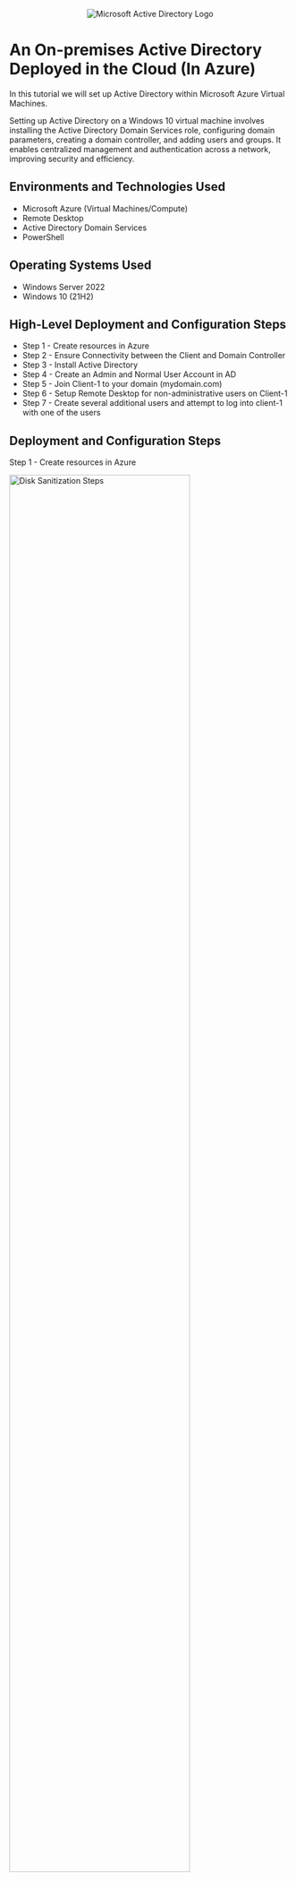 <p align="center">
<img src="https://i.imgur.com/pU5A58S.png" alt="Microsoft Active Directory Logo"/>
</p>

<h1> An On-premises Active Directory Deployed in the Cloud (In Azure) </h1> 
       
In this tutorial we will set up Active Directory within Microsoft Azure Virtual Machines.<br />

<p>

Setting up Active Directory on a Windows 10 virtual machine involves installing the Active Directory Domain Services role, configuring domain parameters, creating a domain controller, and adding users and groups. It enables centralized management and authentication across a network, improving security and efficiency.

</p>

<h2>Environments and Technologies Used</h2>

- Microsoft Azure (Virtual Machines/Compute)
- Remote Desktop
- Active Directory Domain Services
- PowerShell

<h2>Operating Systems Used </h2>

- Windows Server 2022
- Windows 10 (21H2)

<h2>High-Level Deployment and Configuration Steps</h2>

- Step 1 - Create resources in Azure
- Step 2 - Ensure Connectivity between the Client and Domain Controller
- Step 3 - Install Active Directory
- Step 4 - Create an Admin and Normal User Account in AD
- Step 5 - Join Client-1 to your domain (mydomain.com)
- Step 6 - Setup Remote Desktop for non-administrative users on Client-1
- Step 7 - Create several additional users and attempt to log into client-1 with one of the users

<h2>Deployment and Configuration Steps</h2>

<p>
  
  Step 1 - Create resources in Azure
  
<img src="https://i.imgur.com/6iWLnyo.png" height="80%" width="80%" alt="Disk Sanitization Steps"/>

<img src="https://i.imgur.com/cnyovNw.png" height="80%" width="80%" alt="Disk Sanitization Steps"/>

<img src="https://i.imgur.com/ttSb0VI.png" height="80%" width="80%" alt="Disk Sanitization Steps"/>


<img src="https://i.imgur.com/MeRHCss.png" height="80%" width="80%" alt="Disk Sanitization Steps"/>

<img src="https://i.imgur.com/i21rYKm.png" height="80%" width="80%" alt="Disk Sanitization Steps"/>

<img src="https://i.imgur.com/y08VDRe.png" height="80%" width="80%" alt="Disk Sanitization Steps"/>

<img src="https://i.imgur.com/a1emkIN.png" height="80%" width="80%" alt="Disk Sanitization Steps"/>

<img src="https://i.imgur.com/b9gc6RI.png" height="80%" width="80%" alt="Disk Sanitization Steps"/>

<img src="https://i.imgur.com/C8OBVvq.png" height="80%" width="80%" alt="Disk Sanitization Steps"/>

<img src="https://i.imgur.com/NACAEqp.png" height="80%" width="80%" alt="Disk Sanitization Steps"/>

</p>

<p>
  
1) Create the Domain Controller VM (Windows Server 2022) named “DC-1”
  
   - Take note of the Resource Group and Virtual Network (Vnet) that get created at this time

   - Set the domain controller’s NIC Private IP address to be static

   - Create the Client VM (Windows 10) named “Client-1”. Use the same Resource Group and Vnet that was created in
     Step 1A
     
   - make sure both VMs are in the same Virtual network (you can check the topology with Network Watcher)

</p>
<br />

<p>

Step 2 - Make sure Client 1 and Domain Controller are connected
  
<img src="https://i.imgur.com/rt0g37F.png" height="80%" width="80%" alt="Disk Sanitization Steps"/>


<img src="https://i.imgur.com/Cy2r2ef.png" height="80%" width="80%" alt="Disk Sanitization Steps"/>


 1) Login to Client 1 with Remote Desktop and ping DC-1’s private IP address with ping -t <ipaddress> (perpetual ping)
  
    - Login to the Domain Controller and enable ICMPv4 in on the local windows Firewall
  
    - Check back at Client-1 to see the ping succeed

</p>

<p>
  


</p>
<br />

<p>

Step 3 - Install Active Directory

<img src="https://i.imgur.com/567ICjV.png" height="80%" width="80%" alt="Disk Sanitization Steps"/>

<img src="https://i.imgur.com/oxXWaiG.png" height="80%" width="80%" alt="Disk Sanitization Steps"/>

<img src="https://i.imgur.com/c76T6iT.png" height="80%" width="80%" alt="Disk Sanitization Steps"/>

<img src="https://i.imgur.com/YJWW4os.png" height="80%" width="80%" alt="Disk Sanitization Steps"/>

<img src="https://i.imgur.com/xYyZCdQ.png" height="80%" width="80%" alt="Disk Sanitization Steps"/>

<img src="https://i.imgur.com/vuhA6WI.png" height="80%" width="80%" alt="Disk Sanitization Steps"/>

<img src="https://i.imgur.com/8e5NJI4.png" height="80%" width="80%" alt="Disk Sanitization Steps"/>

<img src="https://i.imgur.com/REtTj7z.png" height="80%" width="80%" alt="Disk Sanitization Steps"/>

<img src="https://i.imgur.com/WVLEMze.png" height="80%" width="80%" alt="Disk Sanitization Steps"/>

</p>

<p>
  
1) Login to DC-1 and install Active Directory Domain Services
   
   - Promote as a DC: Setup a new forest as mydomain.com (can be anything, just           remember what it is)

   - Restart and then log back into DC-1 as user: mydomain.com\Kessielab 
</p>

<p>

Step 4 - Create both ADMIN and user Accounts in Active Directory

<img src="https://i.imgur.com/w0SwJTY.png" height="80%" width="80%" alt="Disk Sanitization Steps"/>

<img src="https://i.imgur.com/DkFs07v.png" height="80%" width="80%" alt="Disk Sanitization Steps"/>

<img src="https://i.imgur.com/D33HWa2.png" height="80%" width="80%" alt="Disk Sanitization Steps"/>

<img src="https://i.imgur.com/Wx2wp7t.png" height="80%" width="80%" alt="Disk Sanitization Steps"/>

<img src="https://i.imgur.com/incj9rX.png" height="80%" width="80%" alt="Disk Sanitization Steps"/>

<img src="https://i.imgur.com/2K3KF1j.png" height="80%" width="80%" alt="Disk Sanitization Steps"/>

<img src="https://i.imgur.com/28Beaql.png" height="80%" width="80%" alt="Disk Sanitization Steps"/>

<img src="https://i.imgur.com/1MzyW79.png" height="80%" width="80%" alt="Disk Sanitization Steps"/>



1) Go to Active Directory Users and Computers, create an Organizational Unit (OU) called “_EMPLOYEES”


   - Create a new OU named “_ADMINS”


   - Create a new employee named “Nana Kessie” (same password) with the username of   “nana_admin”

   - Add nana_admin to the “Domain Admins” Security Group

   - Log out/close the Remote Desktop connection to DC-1 and log back in as “mydomain.com\nana_admin”

   - User nana_admin as your admin account from now on
    
</p>

<p>
  
  Step 5 - Join Client-1 to your domain (mydomain.com\nana_admin)

   <img src="https://i.imgur.com/28Beaql.png" height="80%" width="80%" alt="Disk     Sanitization Steps"/>

   <img src="https://i.imgur.com/1MzyW79.png" height="80%" width="80%" alt="Disk  Sanitization Steps"/>

1) From the Azure Portal, set Client-1’s DNS settings to the DC’s Private IP address
    
   - From the Azure Portal, restart Client-1
    
   - Login to Client-1 (Remote Desktop) as the original local admin (labuser) and join       it to the domain (computer will restart)
    
   - Login to the Domain Controller (Remote Desktop) and verify Client-1 shows up in         Active Directory Users and Computers (ADUC) inside the “Computers” container on         the root of the domain
    
   - Create a new OU named “_CLIENTS” and drag Client-1 into there (Step is not really       necessary, just for organizational purposes. I guess I skipped this in the lab!)
</p>



<p>

  
 Step 6 - Setup Remote Desktop for non-administrative users on Client-1

 <img src="https://i.imgur.com/nf8kbCl.png" height="80%" width="80%" alt="Disk  Sanitization Steps"/>

 <img src="https://i.imgur.com/ei2O3nW.png" height="80%" width="80%" alt="Disk  Sanitization Steps"/>

 <img src="https://i.imgur.com/4pWc0pJ.png" height="80%" width="80%" alt="Disk  Sanitization Steps"/>

 <img src="https://i.imgur.com/8SiMPNT.png" height="80%" width="80%" alt="Disk  Sanitization Steps"/>

 <img src="https://i.imgur.com/uHj1PdD.png" height="80%" width="80%" alt="Disk  Sanitization Steps"/>

 <img src="https://i.imgur.com/m7Lfky6.png" height="80%" width="80%" alt="Disk  Sanitization Steps"/>

 <img src="https://i.imgur.com/znMpzuX.png" height="80%" width="80%" alt="Disk  Sanitization Steps"/>

 <img src="https://i.imgur.com/bOnGXp2.png" height="80%" width="80%" alt="Disk  Sanitization Steps"/>

 <img src="https://i.imgur.com/fMEGntU.png" height="80%" width="80%" alt="Disk  Sanitization Steps"/>

 <img src="https://i.imgur.com/ivu5kD3.png" height="80%" width="80%" alt="Disk  Sanitization Steps"/>

 <img src="https://i.imgur.com/AVDErG5.png" height="80%" width="80%" alt="Disk  Sanitization Steps"/>

 <img src="https://i.imgur.com/AFsLcYy.png" height="80%" width="80%" alt="Disk  Sanitization Steps"/>

 <img src="https://i.imgur.com/VBei4x8.png" height="80%" width="80%" alt="Disk  Sanitization Steps"/>

 <img src="https://i.imgur.com/TZc1NuZ.png" height="80%" width="80%" alt="Disk  Sanitization Steps"/>

 <img src="https://i.imgur.com/QvK6CDJ.png" height="80%" width="80%" alt="Disk  Sanitization Steps"/>

 <img src="https://i.imgur.com/lYifPsY.png" height="80%" width="80%" alt="Disk  Sanitization Steps"/>

 <img src="https://i.imgur.com/KOSQ3AE.jpeg" height="80%" width="80%" alt="Disk  Sanitization Steps"/>

 <img src="https://i.imgur.com/YV5naQi.png" height="80%" width="80%" alt="Disk  Sanitization Steps"/>

1) Log into Client-1 as mydomain.com\nana_admin and open system properties

    - Click “Remote Desktop”

    - Allow “domain users” access to remote desktop

    - You can now log into Client-1 as a normal, non-administrative user now

    - Normally you’d want to do this with Group Policy that allows you to change MANY         systems at once (maybe a future lab)


 

</p>


  

<br />
